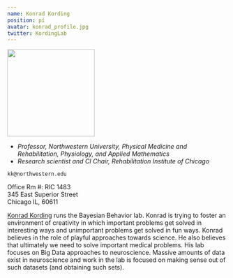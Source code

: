```yaml
---
name: Konrad Kording
position: pi
avatar: konrad_profile.jpg
twitter: KordingLab
---
```


<img width="200" src="{{site.baseurl}}/images/people/{{page.avatar}}">

- _Professor, Northwestern University, Physical Medicine and Rehabilitation, Physiology, and Applied Mathematics_<br>
- _Research scientist and CI Chair, Rehabilitation Institute of Chicago_

<i class="fa fa-envelope-o"></i> `kk@northwestern.edu`

Office Rm #: RIC 1483<br>
345 East Superior Street<br>
Chicago IL, 60611


[Konrad Kording](http://koerding.com/) runs the Bayesian Behavior lab. Konrad is trying to foster an environment of creativity in which important problems get solved in interesting ways and unimportant problems get solved in fun ways. Konrad believes in the role of playful approaches towards science. He also believes that ultimately we need to solve important medical problems. His lab focuses on Big Data approaches to neuroscience. Massive amounts of data exist in neuroscience and work in the lab is focused on making sense out of such datasets (and obtaining such sets).
